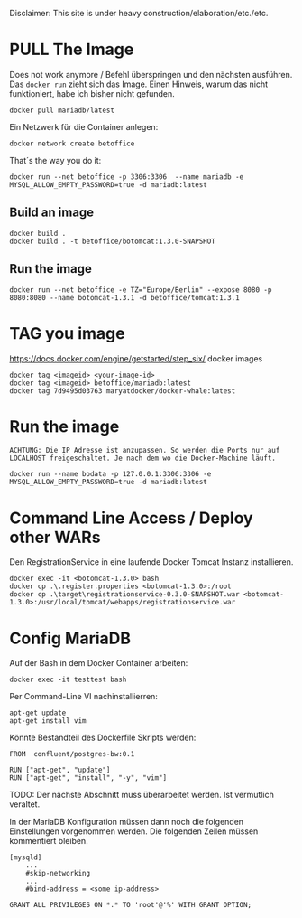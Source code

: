 Disclaimer: This site is under heavy construction/elaboration/etc./etc.

# PULL The Image

Does not work anymore / Befehl überspringen und den nächsten ausführen. Das `docker run` zieht sich 
das Image. Einen Hinweis, warum das nicht funktioniert, habe ich bisher nicht gefunden.
```
docker pull mariadb/latest
```

Ein Netzwerk für die Container anlegen:
```
docker network create betoffice
```

That´s the way you do it:
```
docker run --net betoffice -p 3306:3306  --name mariadb -e MYSQL_ALLOW_EMPTY_PASSWORD=true -d mariadb:latest
```

## Build an image
```
docker build .
docker build . -t betoffice/botomcat:1.3.0-SNAPSHOT
```
## Run the image
```
docker run --net betoffice -e TZ="Europe/Berlin" --expose 8080 -p 8080:8080 --name botomcat-1.3.1 -d betoffice/tomcat:1.3.1 
```

# TAG you image

https://docs.docker.com/engine/getstarted/step_six/
docker images

```
docker tag <imageid> <your-image-id>
docker tag <imageid> betoffice/mariadb:latest
docker tag 7d9495d03763 maryatdocker/docker-whale:latest
```

# Run the image

    ACHTUNG: Die IP Adresse ist anzupassen. So werden die Ports nur auf LOCALHOST freigeschaltet. Je nach dem wo die Docker-Machine läuft.

```
docker run --name bodata -p 127.0.0.1:3306:3306 -e MYSQL_ALLOW_EMPTY_PASSWORD=true -d mariadb:latest
```

# Command Line Access / Deploy other WARs
Den RegistrationService in eine laufende Docker Tomcat Instanz installieren.

```
docker exec -it <botomcat-1.3.0> bash
docker cp .\.register.properties <botomcat-1.3.0>:/root
docker cp .\target\registrationservice-0.3.0-SNAPSHOT.war <botomcat-1.3.0>:/usr/local/tomcat/webapps/registrationservice.war 
```

# Config MariaDB

Auf der Bash in dem Docker Container arbeiten:

    docker exec -it testtest bash

Per Command-Line VI nachinstallierren:
```
apt-get update
apt-get install vim
```

Könnte Bestandteil des Dockerfile Skripts werden:
```
FROM  confluent/postgres-bw:0.1

RUN ["apt-get", "update"]
RUN ["apt-get", "install", "-y", "vim"]
```

TODO: Der nächste Abschnitt muss überarbeitet werden. Ist vermutlich veraltet.

In der MariaDB Konfiguration müssen dann noch die folgenden Einstellungen vorgenommen werden.
Die folgenden Zeilen müssen kommentiert bleiben.
```
[mysqld]
    ...
    #skip-networking
    ...
    #bind-address = <some ip-address>
```

```
GRANT ALL PRIVILEGES ON *.* TO 'root'@'%' WITH GRANT OPTION;
```
